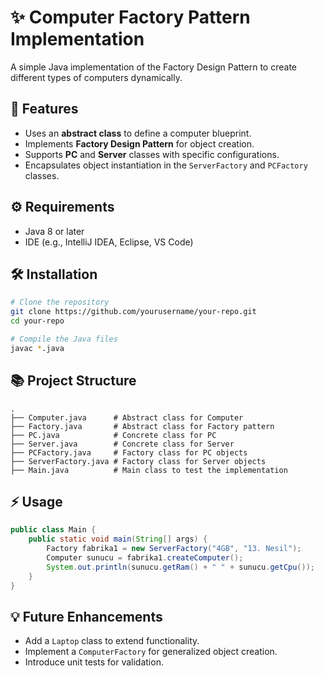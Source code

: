 # ✨ Computer Factory Pattern Implementation

A simple Java implementation of the Factory Design Pattern to create different types of computers dynamically.

## 🌟 Features
- Uses an **abstract class** to define a computer blueprint.
- Implements **Factory Design Pattern** for object creation.
- Supports **PC** and **Server** classes with specific configurations.
- Encapsulates object instantiation in the `ServerFactory` and `PCFactory` classes.

## ⚙️ Requirements
- Java 8 or later
- IDE (e.g., IntelliJ IDEA, Eclipse, VS Code)

## 🛠️ Installation
```bash
# Clone the repository
git clone https://github.com/yourusername/your-repo.git
cd your-repo

# Compile the Java files
javac *.java
```

## 📚 Project Structure
```
.
├── Computer.java      # Abstract class for Computer
├── Factory.java       # Abstract class for Factory pattern
├── PC.java            # Concrete class for PC
├── Server.java        # Concrete class for Server
├── PCFactory.java     # Factory class for PC objects
├── ServerFactory.java # Factory class for Server objects
├── Main.java          # Main class to test the implementation
```

## ⚡ Usage
```java
public class Main {
    public static void main(String[] args) {
        Factory fabrika1 = new ServerFactory("4GB", "13. Nesil");
        Computer sunucu = fabrika1.createComputer();
        System.out.println(sunucu.getRam() + " " + sunucu.getCpu());
    }
}
```

## 💡 Future Enhancements
- Add a `Laptop` class to extend functionality.
- Implement a `ComputerFactory` for generalized object creation.
- Introduce unit tests for validation.

